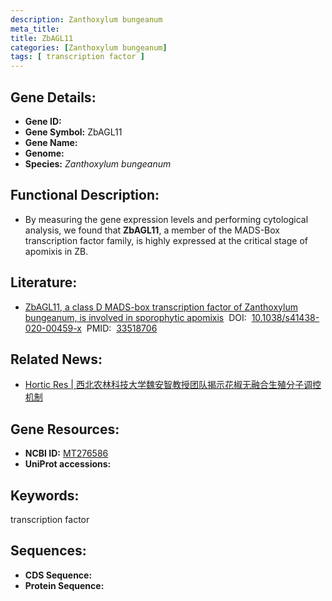 ```yaml
---
description: Zanthoxylum bungeanum
meta_title:
title: ZbAGL11
categories: [Zanthoxylum bungeanum]
tags: [ transcription factor ]
---
```


## Gene Details:
- **Gene ID:**	[]()
- **Gene Symbol:** ZbAGL11
- **Gene Name:** 
- **Genome:** []()
- **Species:** *Zanthoxylum bungeanum*

## Functional Description:
   - By measuring the gene expression levels and performing cytological analysis, we found that **ZbAGL11**, a member of the MADS-Box transcription factor family, is highly expressed at the critical stage of apomixis in ZB.

## Literature:
   - [ZbAGL11, a class D MADS-box transcription factor of Zanthoxylum bungeanum, is involved in sporophytic apomixis]( https://www.nature.com/articles/s41438-020-00459-x#Sec24)&nbsp;&nbsp;DOI:&nbsp;&nbsp;[10.1038/s41438-020-00459-x](https://www.nature.com/articles/s41438-020-00459-x#Sec24)&nbsp;&nbsp;PMID:&nbsp;&nbsp;[33518706](https://pubmed.ncbi.nlm.nih.gov/33518706/)

## Related News:
   - [Hortic Res | 西北农林科技大学魏安智教授团队揭示花椒无融合生殖分子调控机制](https://mp.weixin.qq.com/s?__biz=Mzg3MDEwNDEyMg==&mid=2247505001&idx=8&sn=aada2ffeb8f4edd47da37cbe3cc3d52c&chksm=ce90793cf9e7f02a43b18230285c134d52da3eae3222c060fca8873b1497cdaf883035ce4205&scene=27#wechat_redirect)

## Gene Resources:
- **NCBI ID:** [MT276586](https://www.ncbi.nlm.nih.gov/gene/?term=MT276586)
- **UniProt accessions:** [](https://www.uniprot.org/uniprotkb//entry)

## Keywords:
transcription factor

## Sequences:
- **CDS Sequence:**
- **Protein Sequence:**
